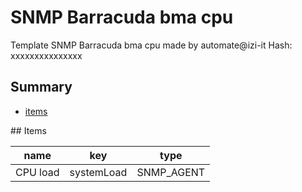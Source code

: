 # SNMP Barracuda bma cpu
Template SNMP Barracuda bma cpu  made by automate@izi-it
Hash: xxxxxxxxxxxxxxx
## Summary
* [items](#items)

<a name="items" />
## Items

| name | key | type |
| ------------- |------------- |------------- |
| CPU load | systemLoad | SNMP_AGENT |
